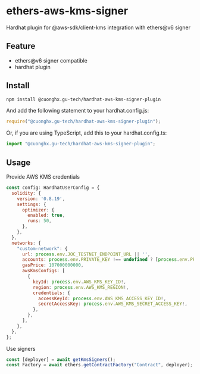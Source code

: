 # ethers-aws-kms-signer

Hardhat plugin for @aws-sdk/client-kms integration with ethers@v6 signer

## Feature

- ethers@v6 signer compatible
- hardhat plugin

## Install

```sh
npm install @cuonghx.gu-tech/hardhat-aws-kms-signer-plugin
```

And add the following statement to your hardhat.config.js:

```js
require("@cuonghx.gu-tech/hardhat-aws-kms-signer-plugin");
```

Or, if you are using TypeScript, add this to your hardhat.config.ts:

```js
import "@cuonghx.gu-tech/hardhat-aws-kms-signer-plugin";
```

## Usage

Provide AWS KMS credentials

```javascript
const config: HardhatUserConfig = {
  solidity: {
    version: '0.8.19',
    settings: {
      optimizer: {
        enabled: true,
        runs: 50,
      },
    },
  },
  networks: {
    "custom-network": {
      url: process.env.JOC_TESTNET_ENDPOINT_URL || '',
      accounts: process.env.PRIVATE_KEY !== undefined ? [process.env.PRIVATE_KEY] : [],
      gasPrice: 107000000000,
      awsKmsConfigs: [
        {
          keyId: process.env.AWS_KMS_KEY_ID!,
          region: process.env.AWS_KMS_REGION!,
          credentials: {
            accessKeyId: process.env.AWS_KMS_ACCESS_KEY_ID!,
            secretAccessKey: process.env.AWS_KMS_SECRET_ACCESS_KEY!,
          },
        },
      ],
    },
  },
};
```

Use signers

```js
const [deployer] = await getKmsSigners();
const Factory = await ethers.getContractFactory("Contract", deployer);
```
